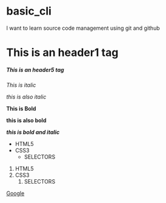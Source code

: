 # basic_cli
I want to learn source code management using git and github

# This is an header1 tag
##### This is an header5 tag

*This is italic*

_this is also italic_

**This is Bold**

__this is also bold__

___this is bold and italic___

* HTML5
* CSS3
  * SELECTORS

1. HTML5
2. CSS3
   1. SELECTORS

[Google](http://www.google.com)
